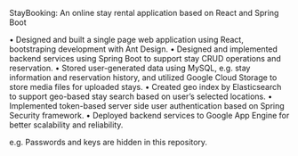 StayBooking: An online stay rental application based on React and Spring Boot

• Designed and built a single page web application using React, bootstraping development with Ant Design.
• Designed and implemented backend services using Spring Boot to support stay CRUD operations and reservation.
• Stored user-generated data using MySQL, e.g. stay information and reservation history, and utilized Google Cloud Storage to store media files for uploaded stays.
• Created geo index by Elasticsearch to support geo-based stay search based on user’s selected locations.
• Implemented token-based server side user authentication based on Spring Security framework.
• Deployed backend services to Google App Engine for better scalability and reliability.

e.g. Passwords and keys are hidden in this repository.
